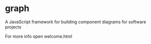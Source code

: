 graph
=====

A JavaScript framework for building component diagrams for software projects

For more info open welcome.html
